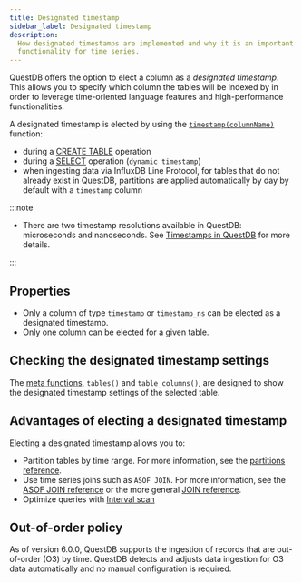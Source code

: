 ```yaml
---
title: Designated timestamp
sidebar_label: Designated timestamp
description:
  How designated timestamps are implemented and why it is an important
  functionality for time series.
---
```


QuestDB offers the option to elect a column as a _designated timestamp_. This
allows you to specify which column the tables will be indexed by in order to
leverage time-oriented language features and high-performance functionalities.

A designated timestamp is elected by using the
[`timestamp(columnName)`](/docs/reference/function/timestamp/) function:

- during a [CREATE TABLE](/docs/reference/sql/create-table/#designated-timestamp) operation
- during a [SELECT](/docs/reference/sql/select/#timestamp) operation
  (`dynamic timestamp`)
- when ingesting data via InfluxDB Line Protocol, for tables that do not already
  exist in QuestDB, partitions are applied automatically by day by default with
  a `timestamp` column

:::note

- There are two timestamp resolutions available in QuestDB: microseconds and nanoseconds. See
  [Timestamps in QuestDB](/docs/guides/working-with-timestamps-timezones/#timestamps-in-questdb)
  for more details.

:::

## Properties

- Only a column of type `timestamp` or `timestamp_ns` can be elected as a designated timestamp.
- Only one column can be elected for a given table.

## Checking the designated timestamp settings

The [meta functions](/docs/reference/function/meta/), `tables()` and
`table_columns()`, are designed to show the designated timestamp settings of the
selected table.

## Advantages of electing a designated timestamp

Electing a designated timestamp allows you to:

- Partition tables by time range. For more information, see the
  [partitions reference](/docs/concept/partitions/).
- Use time series joins such as `ASOF JOIN`. For more information, see the
  [ASOF JOIN reference](/docs/reference/sql/asof-join/) or the more general
  [JOIN reference](/docs/reference/sql/join/).
- Optimize queries with [Interval scan](/docs/concept/interval-scan)

## Out-of-order policy

As of version 6.0.0, QuestDB supports the ingestion of records that are
out-of-order (O3) by time. QuestDB detects and adjusts data ingestion for O3
data automatically and no manual configuration is required.
